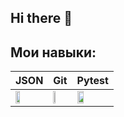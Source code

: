 ## Hi there 👋
## Мои навыки:
| JSON | Git | Pytest |
|------|-----|--------|
| <img src="https://storage.tally.so/3f9bac6c-8fd5-40ae-a50b-096d362d2fe8/136443.png" width="40%"> | <img src="https://storage.tally.so/551f6f1e-00a2-4a15-9c33-b40ca5c84113/Git-Logo-2Color.png" width="40%"> | <img src = 'https://storage.tally.so/225a5e64-ebe2-49ea-8359-415c1ad93023/Pytest_logo.svg.png' width = '45%'> |


<!--
**Levaaa123t/Levaaa123t** is a ✨ _special_ ✨ repository because its `README.md` (this file) appears on your GitHub profile.

Here are some ideas to get you started:

- 🔭 I’m currently working on ...
- 🌱 I’m currently learning ...
- 👯 I’m looking to collaborate on ...
- 🤔 I’m looking for help with ...
- 💬 Ask me about ...
- 📫 How to reach me: ...
- 😄 Pronouns: ...
- ⚡ Fun fact: ...
-->
